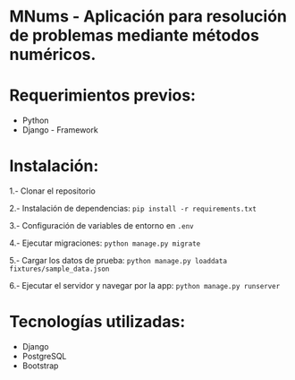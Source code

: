 # MNums - Aplicación para resolución de problemas mediante métodos numéricos.

# Requerimientos previos:
* Python
* Django - Framework

# Instalación:
1.- Clonar el repositorio

2.- Instalación de dependencias: `pip install -r requirements.txt`

3.- Configuración de variables de entorno en `.env`

4.- Ejecutar migraciones: `python manage.py migrate`

5.- Cargar los datos de prueba: `python manage.py loaddata fixtures/sample_data.json`

6.- Ejecutar el servidor y navegar por la app: `python manage.py runserver`

# Tecnologías utilizadas:
* Django
* PostgreSQL
* Bootstrap
